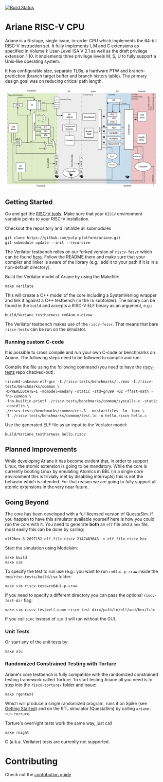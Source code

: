 [![Build Status](https://travis-ci.org/pulp-platform/ariane.svg?branch=master)](https://travis-ci.org/pulp-platform/ariane)

# Ariane RISC-V CPU

Ariane is a 6-stage, single issue, in-order CPU which implements the 64-bit RISC-V instruction set. It fully implements I, M and C extensions as specified in Volume I: User-Level ISA V 2.1 as well as the draft privilege extension 1.10. It implements three privilege levels M, S, U to fully support a Unix-like operating system.

It has configurable size, separate TLBs, a hardware PTW and branch-prediction (branch target buffer and branch history table). The primary design goal was on reducing critical path length.

![](docs/img/ariane_overview.png)

## Getting Started


Go and get the [RISC-V tools](https://github.com/riscv/riscv-tools). Make sure that your `RISCV` environment variable points to your RISC-V installation.

Checkout the repository and initialize all submodules
```
git clone https://github.com/pulp-platform/ariane.git
git submodule update --init --recursive
```

The Verilator testbench relies on our forked version of `riscv-fesvr` which can be found [here](https://github.com/riscv/riscv-fesvr). Follow the README there and make sure that your compiler and linker is aware of the library (e.g.: add it to your path if it is in a non-default directory).

Build the Verilator model of Ariane by using the Makefile:
```
make verilate
```

This will create a C++ model of the core including a SystemVerilog wrapper and link it against a C++ testbench (in the `tb` subfolder). The binary can be found in the `build` and accepts a RISC-V ELF binary as an argument, e.g.:

```
build/Variane_testharness rv64um-v-divuw
```

The Verilator testbench makes use of the `riscv-fesvr`. That means that bare `riscv-tests` can be run on the simulator.

### Running custom C-code

It is possible to cross compile and run your own C-code or benchmarks on Ariane. The following steps need to be followed to compile and run:

Compile the file using the following command (you need to have the [riscv-tests](https://github.com/riscv/riscv-tests) repo checked-out):

```
riscv64-unknown-elf-gcc -I./riscv-tests/benchmarks/../env -I./riscv-tests/benchmarks/common \
-DPREALLOCATE=1 -mcmodel=medany -static -std=gnu99 -O2 -ffast-math -fno-common \
-fno-builtin-printf ./riscv-tests/benchmarks/common/syscalls.c -static -nostdlib \
./riscv-tests/benchmarks/common/crt.S  -nostartfiles -lm -lgcc \
-T ./riscv-tests/benchmarks/common/test.ld -o hello.riscv hello.c
```

Use the generated ELF file as an input to the Verilator model:

```
build/Variane_testharness hello.riscv
```

## Planned Improvements

While developing Ariane it has become evident that, in order to support Linux, the atomic extension is going to be mandatory. While the core is currently booting Linux by emulating Atomics in BBL (in a single core environment this is trivially met by disabling interrupts) this is not the behavior which is intended. For that reason we are going to fully support all atomic extensions in the very near future.

## Going Beyond

The core has been developed with a full licensed version of QuestaSim. If you happen to have this simulator available yourself here is how you could run the core with it. You need to generate **both** an `elf` file and a `hex` file, most easily this can be done by calling:

```
elf2hex 8 2097152 elf_file.riscv 2147483648  > elf_file.riscv.hex
```

Start the simulation using Modelsim:
```
make build
make sim
```
To specify the test to run use (e.g.: you want to run `rv64ui-p-sraw` inside the `tmp/risc-tests/build/isa` folder:
```
make sim riscv-test=rv64ui-p-sraw
```
If you need to specify a different directory you can pass the optional `riscv-test-dir` flag:
```
make sim riscv-test=elf_name riscv-test-dir=/path/to/elf/and/hex/file
```
If you call `simc` instead of `sim` it will run without the GUI.

### Unit Tests

Or start any of the unit tests by:
```
make alu
```

### Randomized Constrained Testing with Torture

Ariane's core testbench is fully compatible with the randomized constrained testing framework called Torture. To start testing Ariane all you need is to step into the `riscv-torture/` folder and issue:
```
make rgentest
```
Which will produce a single randomized program, runs it on Spike (see [Getting Started](#getting_started)) and on the RTL simulator (QuestaSim) by calling `ariane-run-torture`.

Torture's overnight tests work the same way, just call
```
make rnight
```
C (a.k.a. Verilator) tests are currently not supported.

# Contributing

Check out the [contribution guide](CONTRIBUTING.md)

